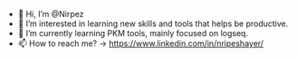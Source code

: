 - 👋 Hi, I’m @Nirpez
- 👀 I’m interested in learning new skills and tools that helps be productive.
- 🌱 I’m currently learning PKM tools, mainly focused on logseq.
- 📫 How to reach me? -> https://www.linkedin.com/in/nripeshayer/
